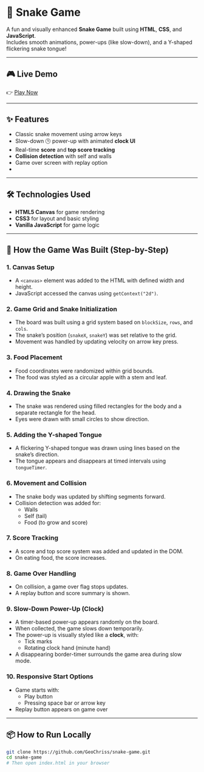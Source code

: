 # 🐍 Snake Game

A fun and visually enhanced **Snake Game** built using **HTML**, **CSS**, and **JavaScript**.  
Includes smooth animations, power-ups (like slow-down), and a Y-shaped flickering snake tongue!

---

## 🎮 Live Demo

👉 [Play Now](https://geochriss.github.io/snake-game/)

---

## ✨ Features

- Classic snake movement using arrow keys
- Slow-down 🕒 power-up with animated **clock UI**
- Real-time **score** and **top score tracking**
- **Collision detection** with self and walls
- Game over screen with replay option
- 
---

## 🛠️ Technologies Used

- **HTML5 Canvas** for game rendering
- **CSS3** for layout and basic styling
- **Vanilla JavaScript** for game logic

---

## 🚀 How the Game Was Built (Step-by-Step)

### 1. **Canvas Setup**
- A `<canvas>` element was added to the HTML with defined width and height.
- JavaScript accessed the canvas using `getContext("2d")`.

### 2. **Game Grid and Snake Initialization**
- The board was built using a grid system based on `blockSize`, `rows`, and `cols`.
- The snake’s position (`snakeX`, `snakeY`) was set relative to the grid.
- Movement was handled by updating velocity on arrow key press.

### 3. **Food Placement**
- Food coordinates were randomized within grid bounds.
- The food was styled as a circular apple with a stem and leaf.

### 4. **Drawing the Snake**
- The snake was rendered using filled rectangles for the body and a separate rectangle for the head.
- Eyes were drawn with small circles to show direction.

### 5. **Adding the Y-shaped Tongue**
- A flickering Y-shaped tongue was drawn using lines based on the snake’s direction.
- The tongue appears and disappears at timed intervals using `tongueTimer`.

### 6. **Movement and Collision**
- The snake body was updated by shifting segments forward.
- Collision detection was added for:
  - Walls
  - Self (tail)
  - Food (to grow and score)

### 7. **Score Tracking**
- A score and top score system was added and updated in the DOM.
- On eating food, the score increases.

### 8. **Game Over Handling**
- On collision, a game over flag stops updates.
- A replay button and score summary is shown.

### 9. **Slow-Down Power-Up (Clock)**
- A timer-based power-up appears randomly on the board.
- When collected, the game slows down temporarily.
- The power-up is visually styled like a **clock**, with:
  - Tick marks
  - Rotating clock hand (minute hand)
- A disappearing border-timer surrounds the game area during slow mode.

### 10. **Responsive Start Options**
- Game starts with:
  - Play button
  - Pressing space bar or arrow key
- Replay button appears on game over

---

## 📦 How to Run Locally

```bash
git clone https://github.com/GeoChriss/snake-game.git
cd snake-game
# Then open index.html in your browser

